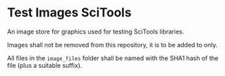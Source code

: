 Test Images SciTools
====================

An image store for graphics used for testing SciTools libraries.

Images shall not be removed from this repository, it is to be added to only.

All files in the `image_files` folder shall be named with the SHA1 hash of the file (plus a suitable suffix).
